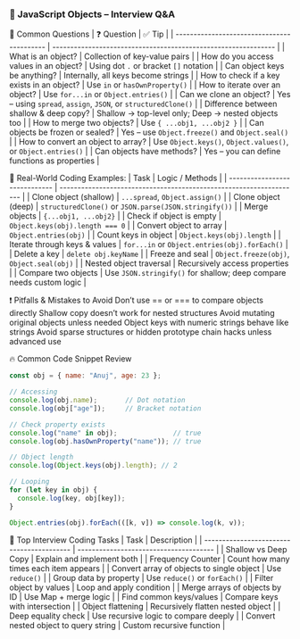 ### 🧠 JavaScript Objects – Interview Q&A
🔹 Common Questions
| ❓ Question                                 | ✅ Tip                                                          |
| ------------------------------------------ | -------------------------------------------------------------- |
| What is an object?                         | Collection of key-value pairs                                  |
| How do you access values in an object?     | Using dot `.` or bracket `[]` notation                         |
| Can object keys be anything?               | Internally, all keys become strings                            |
| How to check if a key exists in an object? | Use `in` or `hasOwnProperty()`                                 |
| How to iterate over an object?             | Use `for...in` or `Object.entries()`                           |
| Can we clone an object?                    | Yes – using `spread`, `assign`, `JSON`, or `structuredClone()` |
| Difference between shallow & deep copy?    | Shallow → top-level only; Deep → nested objects too            |
| How to merge two objects?                  | Use `{ ...obj1, ...obj2 }`                                     |
| Can objects be frozen or sealed?           | Yes – use `Object.freeze()` and `Object.seal()`                |
| How to convert an object to array?         | Use `Object.keys()`, `Object.values()`, or `Object.entries()`  |
| Can objects have methods?                  | Yes – you can define functions as properties                   |

🧪 Real-World Coding Examples:
| Task                          | Logic / Methods                                                     |
| ----------------------------- | ------------------------------------------------------------------- |
| Clone object (shallow)        | `...spread`, `Object.assign()`                                      |
| Clone object (deep)           | `structuredClone()` or `JSON.parse(JSON.stringify())`               |
| Merge objects                 | `{...obj1, ...obj2}`                                                |
| Check if object is empty      | `Object.keys(obj).length === 0`                                     |
| Convert object to array       | `Object.entries(obj)`                                               |
| Count keys in object          | `Object.keys(obj).length`                                           |
| Iterate through keys & values | `for...in` or `Object.entries(obj).forEach()`                       |
| Delete a key                  | `delete obj.keyName`                                                |
| Freeze and seal               | `Object.freeze(obj)`, `Object.seal(obj)`                            |
| Nested object traversal       | Recursively access properties                                       |
| Compare two objects           | Use `JSON.stringify()` for shallow; deep compare needs custom logic |

❗ Pitfalls & Mistakes to Avoid
Don’t use == or === to compare objects directly
Shallow copy doesn’t work for nested structures
Avoid mutating original objects unless needed
Object keys with numeric strings behave like strings
Avoid sparse structures or hidden prototype chain hacks unless advanced use

🔥 Common Code Snippet Review
```js
const obj = { name: "Anuj", age: 23 };

// Accessing
console.log(obj.name);       // Dot notation
console.log(obj["age"]);     // Bracket notation

// Check property exists
console.log("name" in obj);              // true
console.log(obj.hasOwnProperty("name")); // true

// Object length
console.log(Object.keys(obj).length); // 2

// Looping
for (let key in obj) {
  console.log(key, obj[key]);
}

Object.entries(obj).forEach(([k, v]) => console.log(k, v));
```
💼 Top Interview Coding Tasks
| Task                                      | Description                            |
| ----------------------------------------- | -------------------------------------- |
| Shallow vs Deep Copy                      | Explain and implement both             |
| Frequency Counter                         | Count how many times each item appears |
| Convert array of objects to single object | Use `reduce()`                         |
| Group data by property                    | Use `reduce()` or `forEach()`          |
| Filter object by values                   | Loop and apply condition               |
| Merge arrays of objects by ID             | Use Map + merge logic                  |
| Find common keys/values                   | Compare keys with intersection         |
| Object flattening                         | Recursively flatten nested object      |
| Deep equality check                       | Use recursive logic to compare deeply  |
| Convert nested object to query string     | Custom recursive function              |






